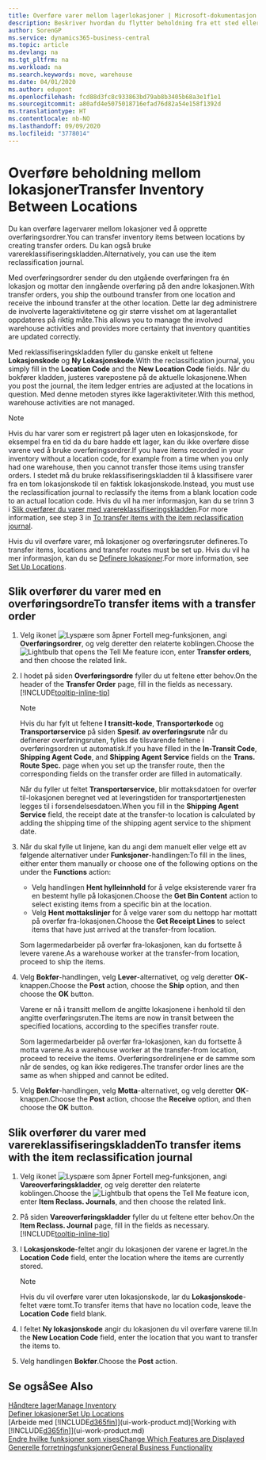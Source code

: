 ```yaml
---
title: Overføre varer mellom lagerlokasjoner | Microsoft-dokumentasjon
description: Beskriver hvordan du flytter beholdning fra ett sted eller lager til et annet, enten med reklassifiseringskladden eller overføringsordrer.
author: SorenGP
ms.service: dynamics365-business-central
ms.topic: article
ms.devlang: na
ms.tgt_pltfrm: na
ms.workload: na
ms.search.keywords: move, warehouse
ms.date: 04/01/2020
ms.author: edupont
ms.openlocfilehash: fcd88d3fc8c933863bd79ab8b3405b68a3e1f1e1
ms.sourcegitcommit: a80afd4e5075018716efad76d82a54e158f1392d
ms.translationtype: HT
ms.contentlocale: nb-NO
ms.lasthandoff: 09/09/2020
ms.locfileid: "3778014"
---
```

# <a name="transfer-inventory-between-locations"></a><span data-ttu-id="9bde2-103">Overføre beholdning mellom lokasjoner</span><span class="sxs-lookup"><span data-stu-id="9bde2-103">Transfer Inventory Between Locations</span></span>
<span data-ttu-id="9bde2-104">Du kan overføre lagervarer mellom lokasjoner ved å opprette overføringsordrer.</span><span class="sxs-lookup"><span data-stu-id="9bde2-104">You can transfer inventory items between locations by creating transfer orders.</span></span> <span data-ttu-id="9bde2-105">Du kan også bruke varereklassifiseringskladden.</span><span class="sxs-lookup"><span data-stu-id="9bde2-105">Alternatively, you can use the item reclassification journal.</span></span>

<span data-ttu-id="9bde2-106">Med overføringsordrer sender du den utgående overføringen fra én lokasjon og mottar den inngående overføring på den andre lokasjonen.</span><span class="sxs-lookup"><span data-stu-id="9bde2-106">With transfer orders, you ship the outbound transfer from one location and receive the inbound transfer at the other location.</span></span> <span data-ttu-id="9bde2-107">Dette lar deg administrere de involverte lageraktivitetene og gir større visshet om at lagerantallet oppdateres på riktig måte.</span><span class="sxs-lookup"><span data-stu-id="9bde2-107">This allows you to manage the involved warehouse activities and provides more certainty that inventory quantities are updated correctly.</span></span>

<span data-ttu-id="9bde2-108">Med reklassifiseringskladden fyller du ganske enkelt ut feltene **Lokasjonskode** og **Ny Lokasjonskode**.</span><span class="sxs-lookup"><span data-stu-id="9bde2-108">With the reclassification journal, you simply fill in the **Location Code** and the **New Location Code** fields.</span></span> <span data-ttu-id="9bde2-109">Når du bokfører kladden, justeres varepostene på de aktuelle lokasjonene.</span><span class="sxs-lookup"><span data-stu-id="9bde2-109">When you post the journal, the item ledger entries are adjusted at the locations in question.</span></span> <span data-ttu-id="9bde2-110">Med denne metoden styres ikke lageraktiviteter.</span><span class="sxs-lookup"><span data-stu-id="9bde2-110">With this method, warehouse activities are not managed.</span></span>

> [!NOTE]  
>   <span data-ttu-id="9bde2-111">Hvis du har varer som er registrert på lager uten en lokasjonskode, for eksempel fra en tid da du bare hadde ett lager, kan du ikke overføre disse varene ved å bruke overføringsordrer.</span><span class="sxs-lookup"><span data-stu-id="9bde2-111">If you have items recorded in your inventory without a location code, for example from a time when you only had one warehouse, then you cannot transfer those items using transfer orders.</span></span> <span data-ttu-id="9bde2-112">I stedet må du bruke reklassifiseringskladden til å klassifisere varer fra en tom lokasjonskode til en faktisk lokasjonskode.</span><span class="sxs-lookup"><span data-stu-id="9bde2-112">Instead, you must use the reclassification journal to reclassify the items from a blank location code to an actual location code.</span></span>  <span data-ttu-id="9bde2-113">Hvis du vil ha mer informasjon, kan du se trinn 3 i [Slik overfører du varer med varereklassifiseringskladden](inventory-how-transfer-between-locations.md#to-transfer-items-with-the-item-reclassification-journal).</span><span class="sxs-lookup"><span data-stu-id="9bde2-113">For more information, see step 3 in [To transfer items with the item reclassification journal](inventory-how-transfer-between-locations.md#to-transfer-items-with-the-item-reclassification-journal).</span></span>

<span data-ttu-id="9bde2-114">Hvis du vil overføre varer, må lokasjoner og overføringsruter defineres.</span><span class="sxs-lookup"><span data-stu-id="9bde2-114">To transfer items, locations and transfer routes must be set up.</span></span> <span data-ttu-id="9bde2-115">Hvis du vil ha mer informasjon, kan du se [Definere lokasjoner](inventory-how-setup-locations.md).</span><span class="sxs-lookup"><span data-stu-id="9bde2-115">For more information, see [Set Up Locations](inventory-how-setup-locations.md).</span></span>

## <a name="to-transfer-items-with-a-transfer-order"></a><span data-ttu-id="9bde2-116">Slik overfører du varer med en overføringsordre</span><span class="sxs-lookup"><span data-stu-id="9bde2-116">To transfer items with a transfer order</span></span>
1. <span data-ttu-id="9bde2-117">Velg ikonet ![Lyspære som åpner Fortell meg-funksjonen](media/ui-search/search_small.png "Fortell hva du vil gjøre"), angi **Overføringsordrer**, og velg deretter den relaterte koblingen.</span><span class="sxs-lookup"><span data-stu-id="9bde2-117">Choose the ![Lightbulb that opens the Tell Me feature](media/ui-search/search_small.png "Tell me what you want to do") icon, enter **Transfer orders**, and then choose the related link.</span></span>
2. <span data-ttu-id="9bde2-118">I hodet på siden **Overføringsordre** fyller du ut feltene etter behov.</span><span class="sxs-lookup"><span data-stu-id="9bde2-118">On the header of the **Transfer Order** page, fill in the fields as necessary.</span></span> [!INCLUDE[tooltip-inline-tip](includes/tooltip-inline-tip_md.md)]

    > [!NOTE]  
    >   <span data-ttu-id="9bde2-119">Hvis du har fylt ut feltene **I transitt-kode**, **Transportørkode** og **Transportørservice** på siden **Spesif. av overføringsrute** når du definerer overføringsruten, fylles de tilsvarende feltene i overføringsordren ut automatisk.</span><span class="sxs-lookup"><span data-stu-id="9bde2-119">If you have filled in the **In-Transit Code**, **Shipping Agent Code**, and **Shipping Agent Service** fields on the **Trans. Route Spec.** page when you set up the transfer route, then the corresponding fields on the transfer order are filled in automatically.</span></span>

    <span data-ttu-id="9bde2-120">Når du fyller ut feltet **Transportørservice**, blir mottaksdatoen for overfør til-lokasjonen beregnet ved at leveringstiden for transportørtjenesten legges til i forsendelsesdatoen.</span><span class="sxs-lookup"><span data-stu-id="9bde2-120">When you fill in the **Shipping Agent Service** field, the receipt date at the transfer-to location is calculated by adding the shipping time of the shipping agent service to the shipment date.</span></span>

3. <span data-ttu-id="9bde2-121">Når du skal fylle ut linjene, kan du angi dem manuelt eller velge ett av følgende alternativer under **Funksjoner**-handlingen:</span><span class="sxs-lookup"><span data-stu-id="9bde2-121">To fill in the lines, either enter them manually or choose one of the following options on the under the **Functions** action:</span></span>
    - <span data-ttu-id="9bde2-122">Velg handlingen **Hent hylleinnhold** for å velge eksisterende varer fra en bestemt hylle på lokasjonen.</span><span class="sxs-lookup"><span data-stu-id="9bde2-122">Choose the **Get Bin Content** action to select existing items from a specific bin at the location.</span></span>
    - <span data-ttu-id="9bde2-123">Velg **Hent mottakslinjer** for å velge varer som du nettopp har mottatt på overfør fra-lokasjonen.</span><span class="sxs-lookup"><span data-stu-id="9bde2-123">Choose the **Get Receipt Lines** to select items that have just arrived at the transfer-from location.</span></span>   

    <span data-ttu-id="9bde2-124">Som lagermedarbeider på overfør fra-lokasjonen, kan du fortsette å levere varene.</span><span class="sxs-lookup"><span data-stu-id="9bde2-124">As a warehouse worker at the transfer-from location, proceed to ship the items.</span></span>
4. <span data-ttu-id="9bde2-125">Velg **Bokfør**-handlingen, velg **Lever**-alternativet, og velg deretter **OK**-knappen.</span><span class="sxs-lookup"><span data-stu-id="9bde2-125">Choose the **Post** action, choose the **Ship** option, and then choose the **OK** button.</span></span>

    <span data-ttu-id="9bde2-126">Varene er nå i transitt mellom de angitte lokasjonene i henhold til den angitte overføringsruten.</span><span class="sxs-lookup"><span data-stu-id="9bde2-126">The items are now in transit between the specified locations, according to the specifies transfer route.</span></span>

    <span data-ttu-id="9bde2-127">Som lagermedarbeider på overfør fra-lokasjonen, kan du fortsette å motta varene.</span><span class="sxs-lookup"><span data-stu-id="9bde2-127">As a warehouse worker at the transfer-from location, proceed to receive the items.</span></span> <span data-ttu-id="9bde2-128">Overføringsordrelinjene er de samme som når de sendes, og kan ikke redigeres.</span><span class="sxs-lookup"><span data-stu-id="9bde2-128">The transfer order lines are the same as when shipped and cannot be edited.</span></span>
5. <span data-ttu-id="9bde2-129">Velg **Bokfør**-handlingen, velg **Motta**-alternativet, og velg deretter **OK**-knappen.</span><span class="sxs-lookup"><span data-stu-id="9bde2-129">Choose the **Post** action, choose the **Receive** option, and then choose the **OK** button.</span></span>

## <a name="to-transfer-items-with-the-item-reclassification-journal"></a><span data-ttu-id="9bde2-130">Slik overfører du varer med varereklassifiseringskladden</span><span class="sxs-lookup"><span data-stu-id="9bde2-130">To transfer items with the item reclassification journal</span></span>
1. <span data-ttu-id="9bde2-131">Velg ikonet ![Lyspære som åpner Fortell meg-funksjonen](media/ui-search/search_small.png "Fortell hva du vil gjøre"), angi **Vareoverføringskladder**, og velg deretter den relaterte koblingen.</span><span class="sxs-lookup"><span data-stu-id="9bde2-131">Choose the ![Lightbulb that opens the Tell Me feature](media/ui-search/search_small.png "Tell me what you want to do") icon, enter **Item Reclass. Journals**, and then choose the related link.</span></span>
2. <span data-ttu-id="9bde2-132">På siden **Vareoverføringskladder** fyller du ut feltene etter behov.</span><span class="sxs-lookup"><span data-stu-id="9bde2-132">On the **Item Reclass. Journal** page, fill in the fields as necessary.</span></span> [!INCLUDE[tooltip-inline-tip](includes/tooltip-inline-tip_md.md)]
3. <span data-ttu-id="9bde2-133">I **Lokasjonskode**-feltet angir du lokasjonen der varene er lagret.</span><span class="sxs-lookup"><span data-stu-id="9bde2-133">In the **Location Code** field, enter the location where the items are currently stored.</span></span>

    > [!NOTE]  
    >   <span data-ttu-id="9bde2-134">Hvis du vil overføre varer uten lokasjonskode, lar du **Lokasjonskode**-feltet være tomt.</span><span class="sxs-lookup"><span data-stu-id="9bde2-134">To transfer items that have no location code, leave the **Location Code** field blank.</span></span>
4. <span data-ttu-id="9bde2-135">I feltet **Ny lokasjonskode** angir du lokasjonen du vil overføre varene til.</span><span class="sxs-lookup"><span data-stu-id="9bde2-135">In the **New Location Code** field, enter the location that you want to transfer the items to.</span></span>
5. <span data-ttu-id="9bde2-136">Velg handlingen **Bokfør**.</span><span class="sxs-lookup"><span data-stu-id="9bde2-136">Choose the **Post** action.</span></span>

## <a name="see-also"></a><span data-ttu-id="9bde2-137">Se også</span><span class="sxs-lookup"><span data-stu-id="9bde2-137">See Also</span></span>
[<span data-ttu-id="9bde2-138">Håndtere lager</span><span class="sxs-lookup"><span data-stu-id="9bde2-138">Manage Inventory</span></span>](inventory-manage-inventory.md)  
[<span data-ttu-id="9bde2-139">Definer lokasjoner</span><span class="sxs-lookup"><span data-stu-id="9bde2-139">Set Up Locations</span></span>](inventory-how-setup-locations.md)  
<span data-ttu-id="9bde2-140">[Arbeide med [!INCLUDE[d365fin](includes/d365fin_md.md)]](ui-work-product.md)</span><span class="sxs-lookup"><span data-stu-id="9bde2-140">[Working with [!INCLUDE[d365fin](includes/d365fin_md.md)]](ui-work-product.md)</span></span>  
[<span data-ttu-id="9bde2-141">Endre hvilke funksjoner som vises</span><span class="sxs-lookup"><span data-stu-id="9bde2-141">Change Which Features are Displayed</span></span>](ui-experiences.md)  
[<span data-ttu-id="9bde2-142">Generelle forretningsfunksjoner</span><span class="sxs-lookup"><span data-stu-id="9bde2-142">General Business Functionality</span></span>](ui-across-business-areas.md)
